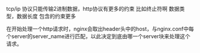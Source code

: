 tcp/ip 协议只能传输2进制数据，http协议有更多的约束 比如终止符啊 数据类型，数据长度 包含的约束更多

在开始处理一个http请求时，nginx会取出header头中的host，与nginx.conf中每个server的server_name进行匹配，以此决定到底由哪一个server块来处理这个请求。